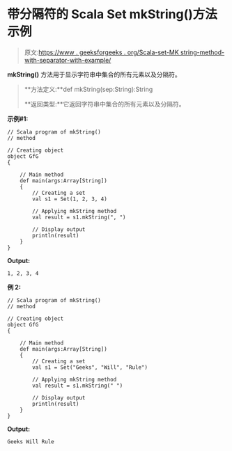 # 带分隔符的 Scala Set mkString()方法示例

> 原文:[https://www . geeksforgeeks . org/Scala-set-MK string-method-with-separator-with-example/](https://www.geeksforgeeks.org/scala-set-mkstring-method-with-a-separator-with-example/)

**mkString()** 方法用于显示字符串中集合的所有元素以及分隔符。

> **方法定义:**def mkString(sep:String):String
> 
> **返回类型:**它返回字符串中集合的所有元素以及分隔符。

**示例#1:**

```
// Scala program of mkString() 
// method 

// Creating object 
object GfG 
{ 

    // Main method 
    def main(args:Array[String]) 
    { 
        // Creating a set 
        val s1 = Set(1, 2, 3, 4) 

        // Applying mkString method 
        val result = s1.mkString(", ")

        // Display output
        println(result)
    } 
} 
```

**Output:**

```
1, 2, 3, 4

```

**例 2:**

```
// Scala program of mkString() 
// method 

// Creating object 
object GfG 
{ 

    // Main method 
    def main(args:Array[String]) 
    { 
        // Creating a set 
        val s1 = Set("Geeks", "Will", "Rule") 

        // Applying mkString method 
        val result = s1.mkString(" ")

        // Display output
        println(result)
    } 
}
```

**Output:**

```
Geeks Will Rule

```